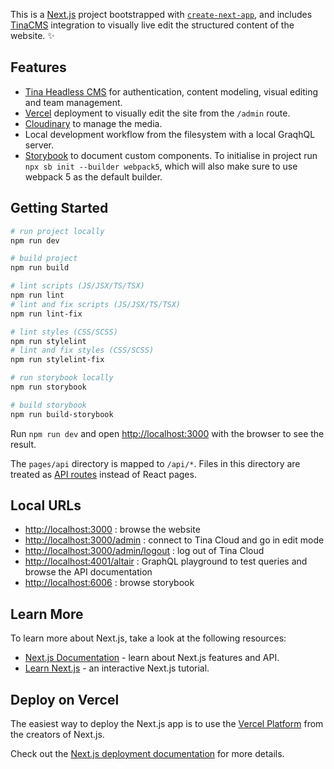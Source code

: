 This is a [Next.js](https://nextjs.org/) project bootstrapped with [`create-next-app`](https://github.com/vercel/next.js/tree/canary/packages/create-next-app), and includes [TinaCMS](https://tina.io) integration to visually live edit the structured content of the website. ✨

## Features

- [Tina Headless CMS](https://tina.io) for authentication, content modeling, visual editing and team management.
- [Vercel](https://vercel.com) deployment to visually edit the site from the `/admin` route.
- [Cloudinary](https://cloudinary.com) to manage the media.
- Local development workflow from the filesystem with a local GraqhQL server.
- [Storybook](https://storybook.js.org/) to document custom components. To initialise in project run `npx sb init --builder webpack5`, which will also make sure to use webpack 5 as the default builder.

## Getting Started

```bash
# run project locally
npm run dev

# build project
npm run build

# lint scripts (JS/JSX/TS/TSX)
npm run lint
# lint and fix scripts (JS/JSX/TS/TSX)
npm run lint-fix

# lint styles (CSS/SCSS)
npm run stylelint
# lint and fix styles (CSS/SCSS)
npm run stylelint-fix

# run storybook locally
npm run storybook

# build storybook
npm run build-storybook
```

Run `npm run dev` and open [http://localhost:3000](http://localhost:3000) with the browser to see the result.

The `pages/api` directory is mapped to `/api/*`. Files in this directory are treated as [API routes](https://nextjs.org/docs/api-routes/introduction) instead of React pages.

## Local URLs

- [http://localhost:3000](http://localhost:3000) : browse the website
- [http://localhost:3000/admin](http://localhost:3000/admin) : connect to Tina Cloud and go in edit mode
- [http://localhost:3000/admin/logout](http://localhost:3000/admin/logout) : log out of Tina Cloud
- [http://localhost:4001/altair](http://localhost:4001/altair) : GraphQL playground to test queries and browse the API documentation
- [http://localhost:6006](http://localhost:6006) : browse storybook

## Learn More

To learn more about Next.js, take a look at the following resources:

- [Next.js Documentation](https://nextjs.org/docs) - learn about Next.js features and API.
- [Learn Next.js](https://nextjs.org/learn) - an interactive Next.js tutorial.

## Deploy on Vercel

The easiest way to deploy the Next.js app is to use the [Vercel Platform](https://vercel.com/new?utm_medium=default-template&filter=next.js&utm_source=create-next-app&utm_campaign=create-next-app-readme) from the creators of Next.js.

Check out the [Next.js deployment documentation](https://nextjs.org/docs/deployment) for more details.
